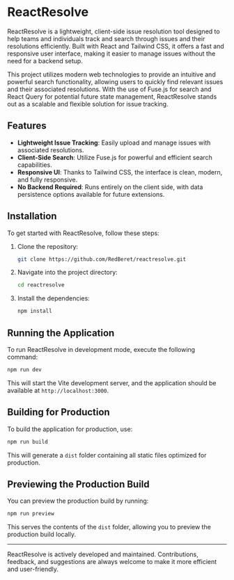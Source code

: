 # ReactResolve

ReactResolve is a lightweight, client-side issue resolution tool designed to help teams and individuals track and search through issues and their resolutions efficiently. Built with React and Tailwind CSS, it offers a fast and responsive user interface, making it easier to manage issues without the need for a backend setup.

This project utilizes modern web technologies to provide an intuitive and powerful search functionality, allowing users to quickly find relevant issues and their associated resolutions. With the use of Fuse.js for search and React Query for potential future state management, ReactResolve stands out as a scalable and flexible solution for issue tracking.

## Features

- **Lightweight Issue Tracking**: Easily upload and manage issues with associated resolutions.
- **Client-Side Search**: Utilize Fuse.js for powerful and efficient search capabilities.
- **Responsive UI**: Thanks to Tailwind CSS, the interface is clean, modern, and fully responsive.
- **No Backend Required**: Runs entirely on the client side, with data persistence options available for future extensions.

## Installation

To get started with ReactResolve, follow these steps:

1. Clone the repository:
   ```bash
   git clone https://github.com/RedBeret/reactresolve.git
   ```
2. Navigate into the project directory:
   ```bash
   cd reactresolve
   ```
3. Install the dependencies:
   ```bash
   npm install
   ```

## Running the Application

To run ReactResolve in development mode, execute the following command:

```bash
npm run dev
```

This will start the Vite development server, and the application should be available at `http://localhost:3000`.

## Building for Production

To build the application for production, use:

```bash
npm run build
```

This will generate a `dist` folder containing all static files optimized for production.

## Previewing the Production Build

You can preview the production build by running:

```bash
npm run preview
```

This serves the contents of the `dist` folder, allowing you to preview the production build locally.

---

ReactResolve is actively developed and maintained. Contributions, feedback, and suggestions are always welcome to make it more efficient and user-friendly.
